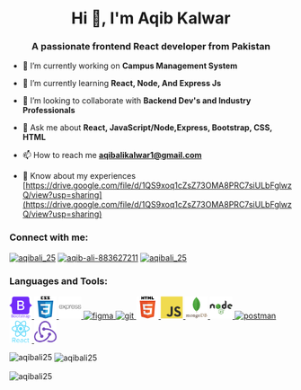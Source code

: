 <h1 align="center">Hi 👋, I'm Aqib Kalwar</h1>
<h3 align="center">A passionate frontend React developer from Pakistan</h3>

- 🔭 I’m currently working on **Campus Management System**

- 🌱 I’m currently learning **React, Node, And Express Js**

- 👯 I’m looking to collaborate with **Backend Dev's and Industry Professionals**

- 💬 Ask me about **React, JavaScript/Node,Express, Bootstrap, CSS, HTML**

- 📫 How to reach me **aqibalikalwar1@gmail.com**

- 📄 Know about my experiences [https://drive.google.com/file/d/1QS9xoq1cZsZ73OMA8PRC7siULbFglwzQ/view?usp=sharing](https://drive.google.com/file/d/1QS9xoq1cZsZ73OMA8PRC7siULbFglwzQ/view?usp=sharing)

<h3 align="left">Connect with me:</h3>
<p align="left">
<a href="https://twitter.com/aqibali_25" target="blank"><img align="center" src="https://raw.githubusercontent.com/rahuldkjain/github-profile-readme-generator/master/src/images/icons/Social/twitter.svg" alt="aqibali_25" height="30" width="40" /></a>
<a href="https://linkedin.com/in/aqib-ali-883627211" target="blank"><img align="center" src="https://raw.githubusercontent.com/rahuldkjain/github-profile-readme-generator/master/src/images/icons/Social/linked-in-alt.svg" alt="aqib-ali-883627211" height="30" width="40" /></a>
<a href="https://instagram.com/aqibali_25" target="blank"><img align="center" src="https://raw.githubusercontent.com/rahuldkjain/github-profile-readme-generator/master/src/images/icons/Social/instagram.svg" alt="aqibali_25" height="30" width="40" /></a>
</p>

<h3 align="left">Languages and Tools:</h3>
<p align="left"> <a href="https://getbootstrap.com" target="_blank" rel="noreferrer"> <img src="https://raw.githubusercontent.com/devicons/devicon/master/icons/bootstrap/bootstrap-plain-wordmark.svg" alt="bootstrap" width="40" height="40"/> </a> <a href="https://www.w3schools.com/css/" target="_blank" rel="noreferrer"> <img src="https://raw.githubusercontent.com/devicons/devicon/master/icons/css3/css3-original-wordmark.svg" alt="css3" width="40" height="40"/> </a> <a href="https://expressjs.com" target="_blank" rel="noreferrer"> <img src="https://raw.githubusercontent.com/devicons/devicon/master/icons/express/express-original-wordmark.svg" alt="express" width="40" height="40"/> </a> <a href="https://www.figma.com/" target="_blank" rel="noreferrer"> <img src="https://www.vectorlogo.zone/logos/figma/figma-icon.svg" alt="figma" width="40" height="40"/> </a> <a href="https://git-scm.com/" target="_blank" rel="noreferrer"> <img src="https://www.vectorlogo.zone/logos/git-scm/git-scm-icon.svg" alt="git" width="40" height="40"/> </a> <a href="https://www.w3.org/html/" target="_blank" rel="noreferrer"> <img src="https://raw.githubusercontent.com/devicons/devicon/master/icons/html5/html5-original-wordmark.svg" alt="html5" width="40" height="40"/> </a> <a href="https://developer.mozilla.org/en-US/docs/Web/JavaScript" target="_blank" rel="noreferrer"> <img src="https://raw.githubusercontent.com/devicons/devicon/master/icons/javascript/javascript-original.svg" alt="javascript" width="40" height="40"/> </a> <a href="https://www.mongodb.com/" target="_blank" rel="noreferrer"> <img src="https://raw.githubusercontent.com/devicons/devicon/master/icons/mongodb/mongodb-original-wordmark.svg" alt="mongodb" width="40" height="40"/> </a> <a href="https://nodejs.org" target="_blank" rel="noreferrer"> <img src="https://raw.githubusercontent.com/devicons/devicon/master/icons/nodejs/nodejs-original-wordmark.svg" alt="nodejs" width="40" height="40"/> </a> <a href="https://postman.com" target="_blank" rel="noreferrer"> <img src="https://www.vectorlogo.zone/logos/getpostman/getpostman-icon.svg" alt="postman" width="40" height="40"/> </a> <a href="https://reactjs.org/" target="_blank" rel="noreferrer"> <img src="https://raw.githubusercontent.com/devicons/devicon/master/icons/react/react-original-wordmark.svg" alt="react" width="40" height="40"/> </a> <a href="https://redux.js.org" target="_blank" rel="noreferrer"> <img src="https://raw.githubusercontent.com/devicons/devicon/master/icons/redux/redux-original.svg" alt="redux" width="40" height="40"/> </a> </p>

<p><img align="left" src="https://github-readme-stats.vercel.app/api/top-langs?username=aqibali25&show_icons=true&locale=en&layout=compact" alt="aqibali25" /></p>

<p>&nbsp;<img align="center" src="https://github-readme-stats.vercel.app/api?username=aqibali25&show_icons=true&locale=en" alt="aqibali25" /></p>

<p><img align="center" src="https://github-readme-streak-stats.herokuapp.com/?user=aqibali25&" alt="aqibali25" /></p>

